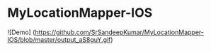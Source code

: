 # MyLocationMapper-IOS

![Demo] (https://github.com/SrSandeepKumar/MyLocationMapper-IOS/blob/master/output_aS8guY.gif)
